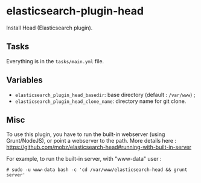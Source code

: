 # elasticsearch-plugin-head

Install Head (Elasticsearch plugin).

## Tasks

Everything is in the `tasks/main.yml` file.

## Variables

* `elasticsearch_plugin_head_basedir`: base directory (default : `/var/www`) ;
* `elasticsearch_plugin_head_clone_name`: directory name for git clone.

## Misc

To use this plugin, you have to run the built-in webserver (using Grunt/NodeJS), or point a webserver to the path. More details here : https://github.com/mobz/elasticsearch-head#running-with-built-in-server

For example, to run the built-in server, with "www-data" user :

```
# sudo -u www-data bash -c 'cd /var/www/elasticsearch-head && grunt server'
```
